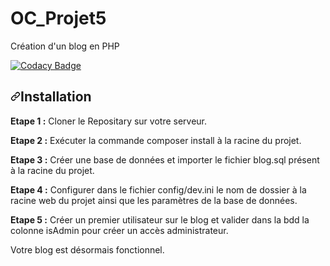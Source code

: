 # OC_Projet5
Création d'un blog en PHP

[![Codacy Badge](https://app.codacy.com/project/badge/Grade/f04d7a30660d441f910d449169b96d11)](https://www.codacy.com/manual/Gregory2911/OC_Projet5/dashboard?utm_source=github.com&amp;utm_medium=referral&amp;utm_content=Gregory2911/OC_Projet5&amp;utm_campaign=Badge_Grade)

<h2><a id="user-content-installation" class="anchor" aria-hidden="true" href="#installation"><svg class="octicon octicon-link" viewBox="0 0 16 16" version="1.1" width="16" height="16" aria-hidden="true"><path fill-rule="evenodd" d="M7.775 3.275a.75.75 0 001.06 1.06l1.25-1.25a2 2 0 112.83 2.83l-2.5 2.5a2 2 0 01-2.83 0 .75.75 0 00-1.06 1.06 3.5 3.5 0 004.95 0l2.5-2.5a3.5 3.5 0 00-4.95-4.95l-1.25 1.25zm-4.69 9.64a2 2 0 010-2.83l2.5-2.5a2 2 0 012.83 0 .75.75 0 001.06-1.06 3.5 3.5 0 00-4.95 0l-2.5 2.5a3.5 3.5 0 004.95 4.95l1.25-1.25a.75.75 0 00-1.06-1.06l-1.25 1.25a2 2 0 01-2.83 0z"></path></svg></a>Installation</h2>
<p><strong>Etape 1 :</strong> Cloner le Repositary sur votre serveur.</p>
<p><strong>Etape 2 :</strong> Exécuter la commande composer install à la racine du projet.</p>
<p><strong>Etape 3 :</strong> Créer une base de données et importer le fichier blog.sql présent à la racine du projet.</p>
<p><strong>Etape 4 :</strong> Configurer dans le fichier config/dev.ini le nom de dossier à la racine web du projet ainsi que les paramètres de la base de données.</p>
<p><strong>Etape 5 :</strong> Créer un premier utilisateur sur le blog et valider dans la bdd la colonne isAdmin pour créer un accès administrateur.</p> 
<p>Votre blog est désormais fonctionnel.</p>
